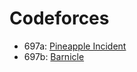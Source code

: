 # Codeforces

* 697a: [Pineapple Incident](http://codeforces.com/problemset/problem/697/A)
* 697b: [Barnicle](http://codeforces.com/problemset/problem/697/b)
